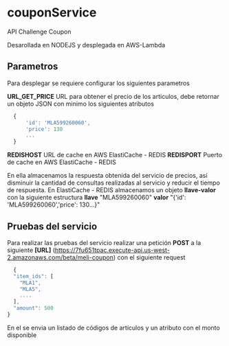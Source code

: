 # couponService

API Challenge Coupon

Desarollada en NODEJS y desplegada en AWS-Lambda

## Parametros
Para desplegar se requiere configurar los siguientes parametros

**URL_GET_PRICE**	URL para obtener el precio de los articulos, debe retornar un objeto JSON con minimo los siguientes atributos

``` js
  {
	  'id': 'MLA599260060',
	  'price': 130
	  ...
  }
```

**REDISHOST**	URL de cache en AWS ElastiCache - REDIS
**REDISPORT**	Puerto de cache en AWS ElastiCache - REDIS

En ella almacenamos la respuesta obtenida del servicio de precios, así disminuir la cantidad de consultas realizadas al servicio y reducir el tiempo de respuesta.
En ElastiCache - REDIS almacenamos un objeto **llave-valor** con la siguiente estructura
**llave** "MLA599260060"
**valor** "{'id': 'MLA599260060','price': 130...}"


## Pruebas del servicio
Para realizar las pruebas del servicio realizar una petición **POST** a la siguiente **[URL]** (https://7fu651tpac.execute-api.us-west-2.amazonaws.com/beta/meli-coupon)
con el siguiente request

``` js
  {
  "item_ids": [
    "MLA1",
    "MLA5",
    ....
  ],
  "amount": 500
}
```
En el se envia un listado de códigos de artículos y un atributo con el monto disponible
